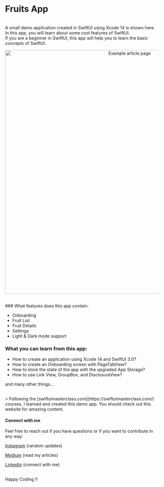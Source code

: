 # Fruits App

<br>
A small demo application created in SwiftUI using Xcode 14 is shown here. In this app, you will learn about some cool features of SwiftUI. 

<br>
If you are a beginner in SwiftUI, this app will help you to learn the basic concepts of SwiftUI. 

<br>


<p align="center">
    <img alt="Example article page" src="https://user-images.githubusercontent.com/12906999/206189927-557b0a9c-ece1-40e2-9be6-2db344bc29ff.png" width="800">
</p>

<br>
### What features does this app contain:

- Onboarding
- Fruit List
- Fruit Details
- Settings
- Light & Dark mode support

### What you can learn from this app:

- How to create an application using Xcode 14 and SwiftUI 3.0?
- How to create an Onboarding screen with PageTabView?
- How to store the state of the app with the upgraded App Storage?
- How to use Link View, GroupBox, and DisclosureView?

and many other things...

<br>
> Following the [swiftuimasterclass.com](https://swiftuimasterclass.com/) courses, I learned and created this demo app. You should check out this website for amazing content. 

</br>

#### Connect with me

Feel free to reach out if you have questions or if you want to contribute in any way:

[Instagram](https://www.instagram.com/ios_geeks16/) (random updates)

[Medium](https://medium.com/@nitinagam17) (read my articles)

[Linkedin](https://www.linkedin.com/in/nitinagam/) (connect with me)

</br>
Happy Coding !!

